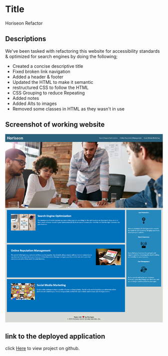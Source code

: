 # Title

Horiseon Refactor

## Descriptions

We've been tasked with refactoring this website for accessibility standards & optimized for search engines by doing the following;

- Created a concise descriptive title
- Fixed broken link navigation
- Added a header & footer
- Updated the HTML to make it semantic
- restructured CSS to follow the HTML
- CSS Grouping to reduce Repeating
- Added notes
- Added Alts to images
- Removed some classes in HTML as they wasn't in use

## Screenshot of working website

<img src= "assets\images\finished website.png" alt="Finished website"/>

## link to the deployed application

click [Here](https://cratesy.github.io/Homework_1_refactor/.) to view project on github.
